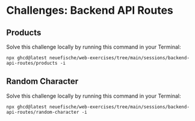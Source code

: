 # Challenges: Backend API Routes

## Products

Solve this challenge locally by running this command in your Terminal:

```
npx ghcd@latest neuefische/web-exercises/tree/main/sessions/backend-api-routes/products -i
```

## Random Character

Solve this challenge locally by running this command in your Terminal:

```
npx ghcd@latest neuefische/web-exercises/tree/main/sessions/backend-api-routes/random-character -i
```

